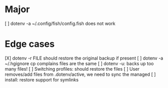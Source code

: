 
Major
=====

[ ] dotenv -a ~/.config/fish/config.fish does not work


Edge cases
==========

[X] dotenv -r FILE should restore the original backup if present
[ ] dotenv -a ~/.hgignore cp complains files are the same
[ ] dotenv -u: backs up too many files!
[ ] Switching profiles: should restore the files
[ ] User removes/add files from .dotenv/active, we need to sync the managed
[ ] install: restore support for symlinks

